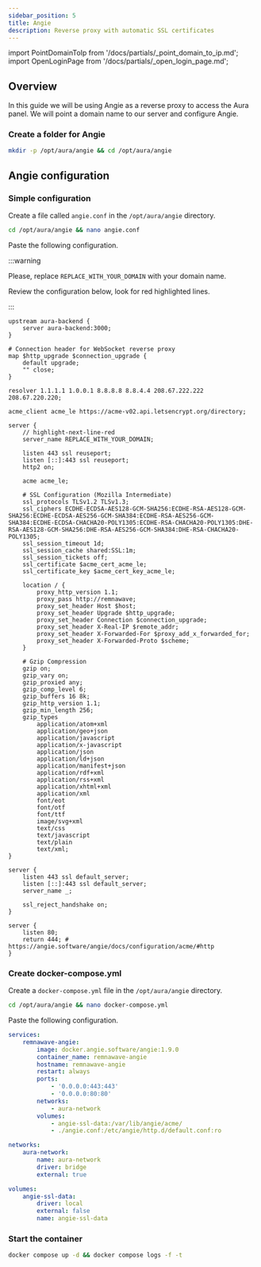 ```yaml
---
sidebar_position: 5
title: Angie
description: Reverse proxy with automatic SSL certificates
---
```


import PointDomainToIp from '/docs/partials/\_point_domain_to_ip.md';
import OpenLoginPage from '/docs/partials/\_open_login_page.md';

## Overview

In this guide we will be using Angie as a reverse proxy to access the Aura panel.
We will point a domain name to our server and configure Angie.

<PointDomainToIp />

### Create a folder for Angie

```bash
mkdir -p /opt/aura/angie && cd /opt/aura/angie
```

## Angie configuration

### Simple configuration

Create a file called `angie.conf` in the `/opt/aura/angie` directory.

```bash
cd /opt/aura/angie && nano angie.conf
```

Paste the following configuration.

:::warning

Please, replace `REPLACE_WITH_YOUR_DOMAIN` with your domain name.

Review the configuration below, look for red highlighted lines.

:::

```angie title="angie.conf"
upstream aura-backend {
    server aura-backend:3000;
}

# Connection header for WebSocket reverse proxy
map $http_upgrade $connection_upgrade {
    default upgrade;
    "" close;
}

resolver 1.1.1.1 1.0.0.1 8.8.8.8 8.8.4.4 208.67.222.222 208.67.220.220;

acme_client acme_le https://acme-v02.api.letsencrypt.org/directory;

server {
    // highlight-next-line-red
    server_name REPLACE_WITH_YOUR_DOMAIN;

    listen 443 ssl reuseport;
    listen [::]:443 ssl reuseport;
    http2 on;

    acme acme_le;

    # SSL Configuration (Mozilla Intermediate)
    ssl_protocols TLSv1.2 TLSv1.3;
    ssl_ciphers ECDHE-ECDSA-AES128-GCM-SHA256:ECDHE-RSA-AES128-GCM-SHA256:ECDHE-ECDSA-AES256-GCM-SHA384:ECDHE-RSA-AES256-GCM-SHA384:ECDHE-ECDSA-CHACHA20-POLY1305:ECDHE-RSA-CHACHA20-POLY1305:DHE-RSA-AES128-GCM-SHA256:DHE-RSA-AES256-GCM-SHA384:DHE-RSA-CHACHA20-POLY1305;
    ssl_session_timeout 1d;
    ssl_session_cache shared:SSL:1m;
    ssl_session_tickets off;
    ssl_certificate $acme_cert_acme_le;
    ssl_certificate_key $acme_cert_key_acme_le;

    location / {
        proxy_http_version 1.1;
        proxy_pass http://remnawave;
        proxy_set_header Host $host;
        proxy_set_header Upgrade $http_upgrade;
        proxy_set_header Connection $connection_upgrade;
        proxy_set_header X-Real-IP $remote_addr;
        proxy_set_header X-Forwarded-For $proxy_add_x_forwarded_for;
        proxy_set_header X-Forwarded-Proto $scheme;
    }

    # Gzip Compression
    gzip on;
    gzip_vary on;
    gzip_proxied any;
    gzip_comp_level 6;
    gzip_buffers 16 8k;
    gzip_http_version 1.1;
    gzip_min_length 256;
    gzip_types
        application/atom+xml
        application/geo+json
        application/javascript
        application/x-javascript
        application/json
        application/ld+json
        application/manifest+json
        application/rdf+xml
        application/rss+xml
        application/xhtml+xml
        application/xml
        font/eot
        font/otf
        font/ttf
        image/svg+xml
        text/css
        text/javascript
        text/plain
        text/xml;
}

server {
    listen 443 ssl default_server;
    listen [::]:443 ssl default_server;
    server_name _;

    ssl_reject_handshake on;
}

server {
    listen 80;
    return 444; # https://angie.software/angie/docs/configuration/acme/#http
}
```

### Create docker-compose.yml

Create a `docker-compose.yml` file in the `/opt/aura/angie` directory.

```bash
cd /opt/aura/angie && nano docker-compose.yml
```

Paste the following configuration.

```yaml title="docker-compose.yml"
services:
    remnawave-angie:
        image: docker.angie.software/angie:1.9.0
        container_name: remnawave-angie
        hostname: remnawave-angie
        restart: always
        ports:
            - '0.0.0.0:443:443'
            - '0.0.0.0:80:80'
        networks:
            - aura-network
        volumes:
            - angie-ssl-data:/var/lib/angie/acme/
            - ./angie.conf:/etc/angie/http.d/default.conf:ro

networks:
    aura-network:
        name: aura-network
        driver: bridge
        external: true

volumes:
    angie-ssl-data:
        driver: local
        external: false
        name: angie-ssl-data
```

### Start the container

```bash
docker compose up -d && docker compose logs -f -t
```

<OpenLoginPage />
